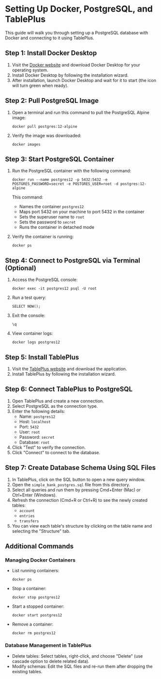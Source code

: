 # Setting Up Docker, PostgreSQL, and TablePlus

This guide will walk you through setting up a PostgreSQL database with Docker and connecting to it using TablePlus.

## Step 1: Install Docker Desktop

1. Visit the [Docker website](https://www.docker.com/products/docker-desktop) and download Docker Desktop for your operating system.
2. Install Docker Desktop by following the installation wizard.
3. After installation, launch Docker Desktop and wait for it to start (the icon will turn green when ready).

## Step 2: Pull PostgreSQL Image

1. Open a terminal and run this command to pull the PostgreSQL Alpine image:

    ```shell
    docker pull postgres:12-alpine
    ```

2. Verify the image was downloaded:

    ```shell
    docker images
    ```

## Step 3: Start PostgreSQL Container

1. Run the PostgreSQL container with the following command:

    ```shell
    docker run --name postgres12 -p 5432:5432 -e POSTGRES_PASSWORD=secret -e POSTGRES_USER=root -d postgres:12-alpine
    ```

    This command:
    - Names the container `postgres12`
    - Maps port 5432 on your machine to port 5432 in the container
    - Sets the superuser name to `root`
    - Sets the password to `secret`
    - Runs the container in detached mode

2. Verify the container is running:

    ```shell
    docker ps
    ```

## Step 4: Connect to PostgreSQL via Terminal (Optional)

1. Access the PostgreSQL console:

    ```shell
    docker exec -it postgres12 psql -U root
    ```

2. Run a test query:

    ```postgres
    SELECT NOW();
    ```

3. Exit the console:

    ```postgres
    \q
    ```

4. View container logs:

   ```shell
   docker logs postgres12
   ```

## Step 5: Install TablePlus

1. Visit the [TablePlus website](https://tableplus.com/) and download the application.
2. Install TablePlus by following the installation wizard.

## Step 6: Connect TablePlus to PostgreSQL

1. Open TablePlus and create a new connection.
2. Select PostgreSQL as the connection type.
3. Enter the following details:
   - Name: `postgres12`
   - Host: `localhost`
   - Port: `5432`
   - User: `root`
   - Password: `secret`
   - Database: `root`
4. Click "Test" to verify the connection.
5. Click "Connect" to connect to the database.

## Step 7: Create Database Schema Using SQL Files

1. In TablePlus, click on the SQL button to open a new query window.
2. Open the `simple_bank_postgres.sql` file from this directory.
3. Select all queries and run them by pressing Cmd+Enter (Mac) or Ctrl+Enter (Windows).
4. Refresh the connection (Cmd+R or Ctrl+R) to see the newly created tables:
   - `account`
   - `entries`
   - `transfers`
5. You can view each table's structure by clicking on the table name and selecting the "Structure" tab.

## Additional Commands

### Managing Docker Containers

- List running containers:

    ```shell
    docker ps
    ```

- Stop a container:

    ```shell
    docker stop postgres12
    ```

- Start a stopped container:

    ```shell
    docker start postgres12
    ```

- Remove a container:

    ```shell
    docker rm postgres12
    ```

### Database Management in TablePlus

- Delete tables: Select tables, right-click, and choose "Delete" (use cascade option to delete related data).
- Modify schemas: Edit the SQL files and re-run them after dropping the existing tables.
